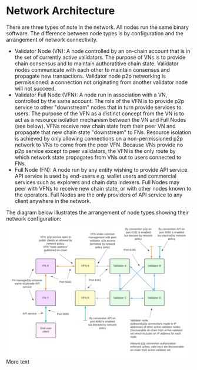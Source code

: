 # Network Architecture
There are three types of note in the network. All nodes run the same binary software. The difference between node types is
by configuration and the arrangement of network connectivity.
 * Validator Node (VN): A node controlled by an on-chain account that is in the set of currently active validators.
 The purpose of VNs is to provide chain consensus and to maintain authoratitive chain state.
 Validator nodes communicate with each other to
 maintain consensus and propagate new transactions. Validator node p2p networking is permissioned: a connection not originating from another validator node
 will not succeed.
 * Validator Full Node (VFN): A node run in association with a VN, controlled by the same account. 
 The role of the VFN is to provide p2p service to other "downstream" nodes that in turn provide services to users.
 The purpose of the VFN as a distinct concept from the VN is to act as a
 resource isolation mechanism between the VN and Full Nodes (see below). VFNs receive new chain state from their peer VN and propagate
 that new chain state "downstream" to FNs. Resource isolation is achieved by only allowing connections
 on a non-permissioned p2p network to VNs to come from the peer VFN. Because VNs provide no p2p service except to peer validators,
 the VFN is the only route by which network state propagates from VNs out to users connected to FNs.
 * Full Node (FN): A node run by any entity wishing to provide API service. API service is used by end-users e.g. wallet users and commercial services
 such as explorers and chain data indexers. Full Nodes may peer with VFNs to receive new chain state, or with other nodes known to the operators.
 Full Nodes are the only providers of API service to any client anywhere in the network.

The diagram below illustrates the arrangement of node types showing their network configuration:
![Network Diagram](/img/node-network-details.png "Network Diagram")
More text